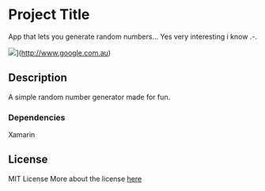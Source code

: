 # Project Title

App that lets you generate random numbers... 
Yes very interesting i know .-.

<img src="[http://www.google.com.au/images/nav_logo7.png](https://play-lh.googleusercontent.com/--6umPWBIeNlInTfDNO4l-uwmqYH_qJ918iU4Mk55TMhhtPLMmOW6hUJ-sV6tAea3Nw=w2560-h1440-rw)">](http://www.google.com.au)


## Description

A simple random number generator made for fun.

### Dependencies
Xamarin 

## License

MIT License
More about the license [here](./LICENSE.txt) 

